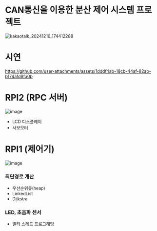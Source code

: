# CAN통신을 이용한 분산 제어 시스템 프로젝트
![kakaotalk_20241216_174412288](https://github.com/user-attachments/assets/6441d5c9-bea2-4003-ad3d-57623bfe64d1)

# 시연
https://github.com/user-attachments/assets/1dddf4ab-18cb-44af-82ab-b174afd8fa0b




# RPI2 (RPC 서버)
![image](https://github.com/user-attachments/assets/63405573-6052-4ae3-bb71-4bcaf685ddae)

- LCD 디스플레이
- 서보모터


# RPI1 (제어기)
![image](https://github.com/user-attachments/assets/2025562e-f55a-41a3-8e8a-af6d877a3804)

### 최단경로 계산
 - 우선순위큐(heap)
 - LinkedList
 - Dijkstra
### LED, 초음파 센서
- 멀티 스레드 프로그래밍 
